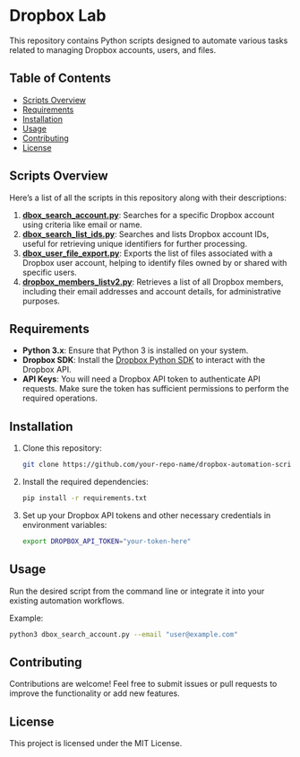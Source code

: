 # Dropbox Lab

This repository contains Python scripts designed to automate various tasks related to managing Dropbox accounts, users, and files.

## Table of Contents
  - [Scripts Overview](#scripts-overview)
  - [Requirements](#requirements)
  - [Installation](#installation)
  - [Usage](#usage)
  - [Contributing](#contributing)
  - [License](#license)

## Scripts Overview
Here’s a list of all the scripts in this repository along with their descriptions:

1. **[dbox_search_account.py](dbox_search_account.py)**: Searches for a specific Dropbox account using criteria like email or name.
2. **[dbox_search_list_ids.py](dbox_search_list_ids.py)**: Searches and lists Dropbox account IDs, useful for retrieving unique identifiers for further processing.
3. **[dbox_user_file_export.py](dbox_user_file_export.py)**: Exports the list of files associated with a Dropbox user account, helping to identify files owned by or shared with specific users.
4. **[dropbox_members_listv2.py](dropbox_members_listv2.py)**: Retrieves a list of all Dropbox members, including their email addresses and account details, for administrative purposes.

## Requirements
- **Python 3.x**: Ensure that Python 3 is installed on your system.
- **Dropbox SDK**: Install the [Dropbox Python SDK](https://www.dropbox.com/developers/documentation/python) to interact with the Dropbox API.
- **API Keys**: You will need a Dropbox API token to authenticate API requests. Make sure the token has sufficient permissions to perform the required operations.

## Installation
1. Clone this repository:
   ```bash
   git clone https://github.com/your-repo-name/dropbox-automation-scripts.git
   ```
2. Install the required dependencies:
   ```bash
   pip install -r requirements.txt
   ```
3. Set up your Dropbox API tokens and other necessary credentials in environment variables:
   ```bash
   export DROPBOX_API_TOKEN="your-token-here"
   ```

## Usage
Run the desired script from the command line or integrate it into your existing automation workflows.

Example:
```bash
python3 dbox_search_account.py --email "user@example.com"
```

## Contributing
Contributions are welcome! Feel free to submit issues or pull requests to improve the functionality or add new features.

## License
This project is licensed under the MIT License.
